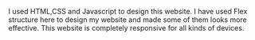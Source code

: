 I used HTML,CSS and Javascript to design this website. I have used Flex structure here to design my website and made some of them looks more effective. This website is completely responsive for all kinds of devices.
